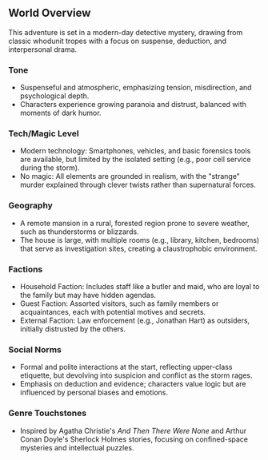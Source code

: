 ## World Overview
This adventure is set in a modern-day detective mystery, drawing from classic whodunit tropes with a focus on suspense, deduction, and interpersonal drama.

### Tone
- Suspenseful and atmospheric, emphasizing tension, misdirection, and psychological depth.
- Characters experience growing paranoia and distrust, balanced with moments of dark humor.

### Tech/Magic Level
- Modern technology: Smartphones, vehicles, and basic forensics tools are available, but limited by the isolated setting (e.g., poor cell service during the storm).
- No magic: All elements are grounded in realism, with the "strange" murder explained through clever twists rather than supernatural forces.

### Geography
- A remote mansion in a rural, forested region prone to severe weather, such as thunderstorms or blizzards.
- The house is large, with multiple rooms (e.g., library, kitchen, bedrooms) that serve as investigation sites, creating a claustrophobic environment.

### Factions
- Household Faction: Includes staff like a butler and maid, who are loyal to the family but may have hidden agendas.
- Guest Faction: Assorted visitors, such as family members or acquaintances, each with potential motives and secrets.
- External Faction: Law enforcement (e.g., Jonathan Hart) as outsiders, initially distrusted by the others.

### Social Norms
- Formal and polite interactions at the start, reflecting upper-class etiquette, but devolving into suspicion and conflict as the storm rages.
- Emphasis on deduction and evidence; characters value logic but are influenced by personal biases and emotions.

### Genre Touchstones
- Inspired by Agatha Christie's *And Then There Were None* and Arthur Conan Doyle's Sherlock Holmes stories, focusing on confined-space mysteries and intellectual puzzles.